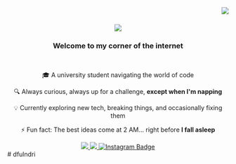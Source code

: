   <img align="right" src="https://visitor-badge.laobi.icu/badge?page_id=dfulndri.dfulndri" />

  <h1 align="center">
      <img src="https://readme-typing-svg.herokuapp.com/?font=Righteous&size=35&center=true&vCenter=true&width=500&height=70&duration=4000&lines=Hello+Wanderer!+👋;+Defia+Here!;" />
  </h1>

  <h3 align="center">Welcome to my corner of the internet</h3>

  <br/>

  <div align="center">
  
  🎓 A university student navigating the world of code
  
  🔍 Always curious, always up for a challenge, **except when I'm napping**

  💡 Currently exploring new tech, breaking things, and occasionally fixing them

  ⚡ Fun fact: The best ideas come at 2 AM… right before **I fall asleep**

  </div>
  
  <div align="center"> 
    <a href="mailto:defiaulandari@student.esaunggul.ac.id">
      <img src="https://img.shields.io/badge/Gmail-333333?style=for-the-badge&logo=gmail&logoColor=red" />
    </a>
    <a href="https://www.linkedin.com/in/defia-ulandari" target="_blank">
      <img src="https://img.shields.io/badge/LinkedIn-0077B5?style=for-the-badge&logo=linkedin&logoColor=white" target="_blank" />
    </a>
    <a href="https://www.instagram.com/dfulndri" target="_blank">
      <img src="https://img.shields.io/badge/Instagram-E4405F?style=for-the-badge&logo=instagram&logoColor=white" alt="Instagram Badge" target="_blank" /> 
    </a>
  </div>
# dfulndri
